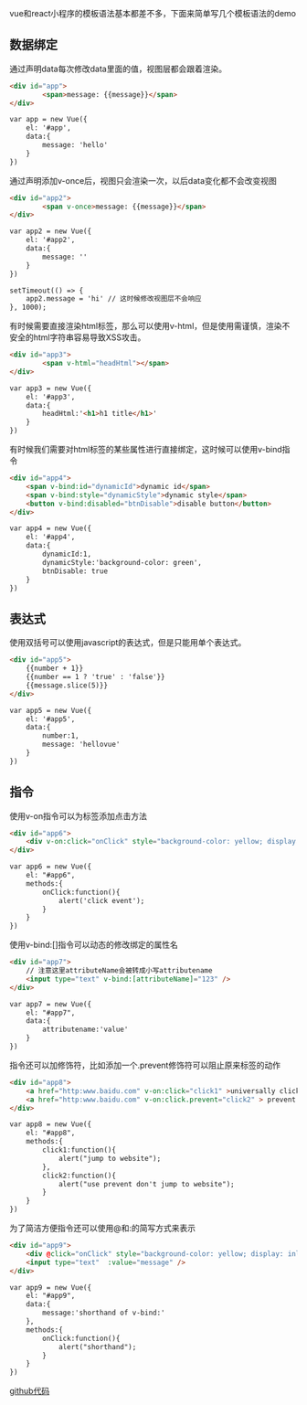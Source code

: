
vue和react小程序的模板语法基本都差不多，下面来简单写几个模板语法的demo

## 数据绑定

通过声明data每次修改data里面的值，视图层都会跟着渲染。
```html
<div id="app">
        <span>message: {{message}}</span>
</div>

var app = new Vue({
    el: '#app',
    data:{
        message: 'hello'
    }
})
```

通过声明添加v-once后，视图只会渲染一次，以后data变化都不会改变视图
```html
<div id="app2">
        <span v-once>message: {{message}}</span>
</div>

var app2 = new Vue({
    el: '#app2',
    data:{
        message: ''
    }
})

setTimeout(() => {
    app2.message = 'hi' // 这时候修改视图层不会响应
}, 1000);
```

<!-- more -->

有时候需要直接渲染html标签，那么可以使用v-html，但是使用需谨慎，渲染不安全的html字符串容易导致XSS攻击。
```html
<div id="app3">
        <span v-html="headHtml"></span>
</div>

var app3 = new Vue({
    el: '#app3',
    data:{
        headHtml:'<h1>h1 title</h1>'
    }
})
```

有时候我们需要对html标签的某些属性进行直接绑定，这时候可以使用v-bind指令
```html
<div id="app4">
    <span v-bind:id="dynamicId">dynamic id</span>
    <span v-bind:style="dynamicStyle">dynamic style</span>
    <button v-bind:disabled="btnDisable">disable button</button>
</div>

var app4 = new Vue({
    el: '#app4',
    data:{
        dynamicId:1,
        dynamicStyle:'background-color: green',
        btnDisable: true
    }
})
```
## 表达式

使用双括号可以使用javascript的表达式，但是只能用单个表达式。
```html
<div id="app5">
    {{number + 1}}
    {{number == 1 ? 'true' : 'false'}}
    {{message.slice(5)}}
</div>

var app5 = new Vue({
    el: '#app5',
    data:{
        number:1,
        message: 'hellovue'
    }
})
```

## 指令

使用v-on指令可以为标签添加点击方法
```html
<div id="app6">
    <div v-on:click="onClick" style="background-color: yellow; display: inline-block">click me</div>
</div>

var app6 = new Vue({
    el: "#app6",
    methods:{
        onClick:function(){
            alert('click event');
        }
    }
})
```

使用v-bind:[]指令可以动态的修改绑定的属性名
```html
<div id="app7">
    // 注意这里attributeName会被转成小写attributename
    <input type="text" v-bind:[attributeName]="123" />
</div>

var app7 = new Vue({
    el: "#app7",
    data:{
        attributename:'value'
    }
})

```
指令还可以加修饰符，比如添加一个.prevent修饰符可以阻止原来标签的动作
```html
<div id="app8">
    <a href="http:www.baidu.com" v-on:click="click1" >universally click </a>
    <a href="http:www.baidu.com" v-on:click.prevent="click2" > prevent click </a>
</div>

var app8 = new Vue({
    el: "#app8",
    methods:{
        click1:function(){
            alert("jump to website");
        },
        click2:function(){
            alert("use prevent don't jump to website");
        }
    }
})
```

为了简洁方便指令还可以使用@和:的简写方式来表示
```html
<div id="app9">
    <div @click="onClick" style="background-color: yellow; display: inline-block">shorthand of v-on</div>
    <input type="text"  :value="message" />
</div>

var app9 = new Vue({
    el: "#app9",
    data:{
        message:'shorthand of v-bind:'
    },
    methods:{
        onClick:function(){
            alert("shorthand");
        }
    }
})

```

[github代码](https://github.com/carvetime/study-vue/blob/master/02-TemplateSyntax/TemplateSyntax.html)


